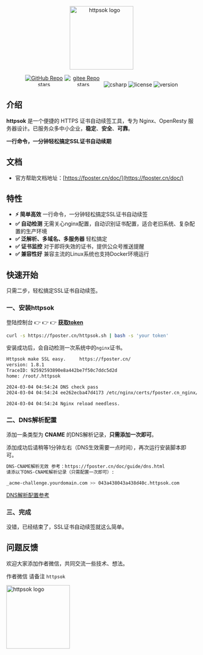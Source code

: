 <p align="center"><a href="https://fposter.cn/doc/" target="_blank"><img width="168" src="https://fposter.cn/dassets/httpsok-logo.png" alt="httpsok logo"></a></p>

<p align="center">
  <a href="https://github.com/httpsok/httpsok" class="link github-link" target="_blank"><img style="max-width: 100px; max-height: 30px;" alt="GitHub Repo stars" src="https://img.shields.io/github/stars/httpsok/httpsok?style=social"></a>
  <a href="https://gitee.com/httpsok/httpsok" class="link gitee-link" target="_blank"><img style="max-width: 100px; max-height: 30px;" alt="gitee Repo stars" src="https://gitee.com/httpsok/httpsok/badge/star.svg"></a>
  <img style="max-width: 100px; max-height: 30px;" alt="csharp" src="https://img.shields.io/badge/language-shell-brightgreen.svg">
  <img style="max-width: 100px; max-height: 30px;"alt="license" src="https://img.shields.io/badge/license-MIT-blue.svg">
  <img style="max-width: 100px; max-height: 30px;"alt="version" src="https://img.shields.io/badge/version-1.8.1-brightgreen">
</p>

## 介绍

**httpsok** 是一个便捷的 HTTPS 证书自动续签工具，专为 Nginx、OpenResty 服务器设计。已服务众多中小企业，**稳定**、**安全**、**可靠**。

**一行命令，一分钟轻松搞定SSL证书自动续期**

## 文档

- 官方帮助文档地址：[https://fposter.cn/doc/](https://fposter.cn/doc/)

## 特性

- **⚡️ 简单高效** 一行命令，一分钟轻松搞定SSL证书自动续签
- **✅ 自动检测** 无需关心nginx配置，自动识别证书配置，适合老旧系统、复杂配置的生产环境
- **✅ 泛解析、多域名、多服务器** 轻松搞定
- **✅ 证书监控** 对于即将失效的证书，提供公众号推送提醒
- **✅ 兼容性好** 兼容主流的Linux系统也支持Docker环境运行

## 快速开始

只需二步，轻松搞定SSL证书自动续签。

### 一、安装httpsok

登陆控制台 👉 👉 👉 **[获取token](https://fposter.cn/console/)**

```bash
curl -s https://fposter.cn/httpsok.sh | bash -s 'your token'
```

安装成功后，会自动检测一次系统中的`nginx`证书。

```bash
Httpsok make SSL easy.     https://fposter.cn/ 
version: 1.8.1
TraceID: 92592593890e8a442be7f50c7ddc5d2d
home: /root/.httpsok

2024-03-04 04:54:24 DNS check pass
2024-03-04 04:54:24 ee262ecba47d4173 /etc/nginx/certs/fposter.cn_nginx/fposter.cn_bundle.crt Cert valid

2024-03-04 04:54:24 Nginx reload needless.
```


### 二、DNS解析配置

添加一条类型为 **CNAME** 的DNS解析记录，**只需添加一次即可**。

添加成功后请稍等1分钟左右（DNS生效需要一点时间），再次运行安装脚本即可。

```bash
DNS-CNAME解析无效 参考：https://fposter.cn/doc/guide/dns.html
请添以下DNS-CNAME解析记录（只需配置一次即可）: 

_acme-challenge.yourdomain.com >> 043a438043a438d40c.httpsok.com
```

[DNS解析配置参考](https://fposter.cn/doc/guide/dns.html)

### 三、完成

没错，已经结束了，SSL证书自动续签就这么简单。

## 问题反馈

欢迎大家添加作者微信，共同交流一些技术、想法。

作者微信 请备注 `httpsok`

<img width="168" src="https://fposter.cn/dassets/qrcode.png" alt="httpsok logo">
